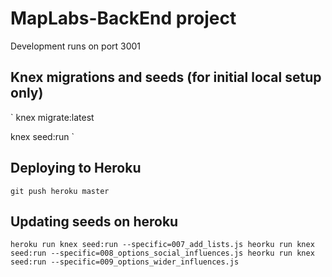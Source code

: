 # MapLabs-BackEnd project

Development runs on port 3001

## Knex migrations and seeds (for initial local setup only)
`
knex migrate:latest

knex seed:run
`

## Deploying to Heroku

`git push heroku master`

## Updating seeds on heroku
`
heroku run knex seed:run --specific=007_add_lists.js
heorku run knex seed:run --specific=008_options_social_influences.js
heorku run knex seed:run --specific=009_options_wider_influences.js
`
